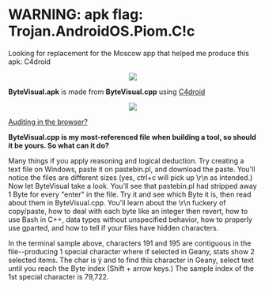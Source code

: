 <!--
Byte occurrence print-out for any file, and C++/GNU+Linux resource in the cpp.
-->

# WARNING: apk flag: Trojan.AndroidOS.Piom.C!c

Looking for replacement for the Moscow app that helped me produce this apk: C4droid

<p align="center">
  <img src="https://github.com/compromise-evident/ByteVisual/blob/main/Other/App.png">
</p>

**ByteVisual.apk** is made from **ByteVisual.cpp** using [C4droid](https://play.google.com/store/apps/details?id=com.n0n3m4.droidc&hl=en_US&gl=US&pli=1)

<p align="center">
  <img src="https://github.com/compromise-evident/ByteVisual/blob/main/Other/Terminal.png">
</p>

[Auditing in the browser?](https://coliru.stacked-crooked.com/a/2769f38dd798f08c)



**ByteVisual.cpp is my most-referenced file when building a tool, so should it be yours. So what can it do?**

Many things if you apply reasoning and logical deduction. Try creating a text file on Windows, paste it on pastebin.pl, and download the paste. You'll notice the files are different sizes (yes, ctrl+c will pick up \r\n as intended.) Now let ByteVisual take a look. You'll see that pastebin.pl had stripped away 1 Byte for every "enter" in the file. Try it and see which Byte it is, then read about them in ByteVisual.cpp. You'll learn about the \r\n fuckery of copy/paste, how to deal with each byte like an integer then revert, how to use Bash in C++, data types without unspecified behavior, how to properly use gparted, and how to tell if your files have hidden characters.

In the terminal sample above, characters 191 and 195 are contiguous in the file--producing 1 special character where if selected in Geany, stats show 2 selected items. The char is ÿ and to find this character in Geany, select text until you reach the Byte index (Shift + arrow keys.) The sample index of the 1st special character is 79,722.
